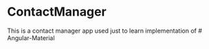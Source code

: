 # ContactManager
This is a contact manager app used just to learn implementation of # Angular-Material
